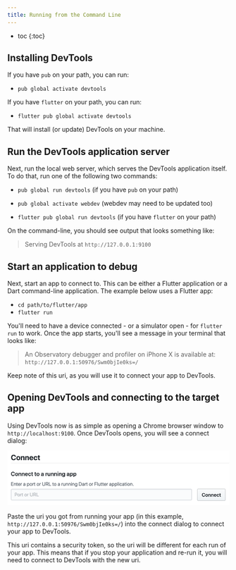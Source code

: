 ```yaml
---
title: Running from the Command Line
---
```


* toc
{:toc}

## Installing DevTools

If you have `pub` on your path, you can run:

- `pub global activate devtools`

If you have `flutter` on your path, you can run:

- `flutter pub global activate devtools`

That will install (or update) DevTools on your machine.

## Run the DevTools application server

Next, run the local web server, which serves the DevTools application itself.
To do that, run one of the following two commands:

- `pub global run devtools` (if you have `pub` on your path)
- `pub global activate webdev` (webdev may need to be updated too)

- `flutter pub global run devtools` (if you have `flutter` on your path)

On the command-line, you should see output that looks something like:

> Serving DevTools at `http://127.0.0.1:9100`

## Start an application to debug

Next, start an app to connect to. This can be either a Flutter application or a Dart
command-line application. The example below uses a Flutter app:

- `cd path/to/flutter/app`
- `flutter run`

You'll need to have a device connected - or a simulator open - for `flutter run` to work.
Once the app starts, you'll see a message in your terminal that looks like:

> An Observatory debugger and profiler on iPhone X is available at: `http://127.0.0.1:50976/Swm0bjIe0ks=/`

Keep note of this uri, as you will use it to connect your app to DevTools.

## Opening DevTools and connecting to the target app

Using DevTools now is as simple as opening a Chrome browser window to `http://localhost:9100`.
Once DevTools opens, you will see a connect dialog:

<img src="images/connect_dialog.png" width="600" />

Paste the uri you got from running your app (in this example, `http://127.0.0.1:50976/Swm0bjIe0ks=/`)
into the connect dialog to connect your app to DevTools.

This uri contains a security token, so the uri will be different for each run of your app.
This means that if you stop your application and re-run it, you will need to connect to DevTools
with the new uri.
